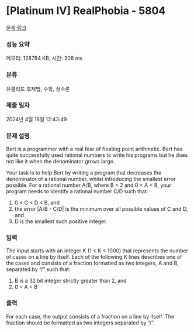 # [Platinum IV] RealPhobia - 5804 

[문제 링크](https://www.acmicpc.net/problem/5804) 

### 성능 요약

메모리: 128784 KB, 시간: 308 ms

### 분류

유클리드 호제법, 수학, 정수론

### 제출 일자

2024년 4월 18일 12:43:49

### 문제 설명

<p>Bert is a programmer with a real fear of floating point arithmetic. Bert has quite successfully used rational numbers to write his programs but he does not like it when the denominator grows large.</p>

<p>Your task is to help Bert by writing a program that decreases the denominator of a rational number, whilst introducing the smallest error possible. For a rational number A/B, where B > 2 and 0 < A < B, your program needs to identify a rational number C/D such that:</p>

<ol>
	<li>0 < C < D < B, and</li>
	<li>the error |A/B - C/D| is the minimum over all possible values of C and D, and</li>
	<li>D is the smallest such positive integer.</li>
</ol>

### 입력 

 <p>The input starts with an integer K (1 < K < 1000) that represents the number of cases on a line by itself. Each of the following K lines describes one of the cases and consists of a fraction formatted as two integers, A and B, separated by “/” such that:</p>

<ol>
	<li>B is a 32 bit integer strictly greater than 2, and</li>
	<li>0 < A < B</li>
</ol>

### 출력 

 <p>For each case, the output consists of a fraction on a line by itself. The fraction should be formatted as two integers separated by “/”.</p>

